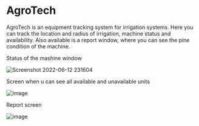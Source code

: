 # AgroTech

AgroTech is an equipment tracking system for irrigation systems. Here you can track the location and radius of irrigation,
machine status and availability. Also available is a report window, where you can see the pine condition of the machine.

Status of the mashine window

![Screenshot 2022-06-12 231604](https://user-images.githubusercontent.com/86309488/173291275-f1dc981f-cf0f-4449-82cc-651618f8aabf.png)

Screen when u can see all available and unavailable units

![image](https://user-images.githubusercontent.com/86309488/173291358-9331cf94-bc3c-424c-8755-4cd98a7889ec.png)

Report screen

![image](https://user-images.githubusercontent.com/86309488/173304344-cc31a2d9-9f4d-48ae-ae58-188d2de5d046.png)
